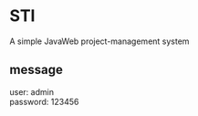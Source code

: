 # STI
A simple JavaWeb project-management system

## message
user: admin             
password: 123456
